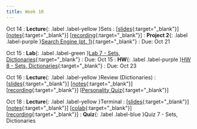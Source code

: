 ```yaml
---
title: Week 10
---
```


Oct 14
: **Lecture**{: .label .label-yellow }Sets
  :  \[[slides](https://docs.google.com/presentation/d/1v0tDhPcUXOLDv5HzlZ4gbaMKcQlUHRB9rZWDqKHnuIM/edit?usp=sharing){:target="_blank"}\] \[[notes](https://docs.google.com/document/d/16eRf9ypcdE45N0-iXPm4Z4B8nwAFvfGk_mPYXTmJnPk/edit?usp=sharing){:target="_blank"}\] \[[recording](https://youtu.be/qR8nIo64BGo){:target="_blank"}\]
: **Project 2**{: .label .label-purple }[Search Engine (pt. 1)](https://edstem.org/us/courses/61483/lessons/120765){:target="_blank"}
  : Due: Oct 21

Oct 15
: **Lab**{: .label .label-green }[Lab 7 - Sets, Dictionaries](https://edstem.org/us/courses/61483/lessons/120798){:target="_blank"}
  : Due: Oct 15
: **HW**{: .label .label-purple }[HW 8 - Sets, Dictionaries](https://edstem.org/us/courses/61483/lessons/120799){:target="_blank"}
  : Due: Oct 23

Oct 16
: **Lecture**{: .label .label-yellow }Review (Dictionaries)
  :  \[[slides](https://docs.google.com/document/d/1XIpgIwvZjG4bXGgeAcSaYmJvrVk_f1_z-sAhTgoqWdY/edit?usp=sharing){:target="_blank"}\] \[[notes](https://docs.google.com/document/d/1XIpgIwvZjG4bXGgeAcSaYmJvrVk_f1_z-sAhTgoqWdY/edit?usp=sharing){:target="_blank"}\] \[[recording](https://docs.google.com/document/d/1XIpgIwvZjG4bXGgeAcSaYmJvrVk_f1_z-sAhTgoqWdY/edit?usp=sharing){:target="_blank"}\] \[[Personality Quiz](https://colab.research.google.com/drive/1NpEY0FmqwSaZp1bxXOL-wuh5KboXrpSC?usp=sharing){:target="_blank"}\]

Oct 18
: **Lecture**{: .label .label-yellow }Terminal
  : \[[slides](https://docs.google.com/document/d/1XIpgIwvZjG4bXGgeAcSaYmJvrVk_f1_z-sAhTgoqWdY/edit?usp=sharing){:target="_blank"}\] \[[notes](https://docs.google.com/document/d/1XIpgIwvZjG4bXGgeAcSaYmJvrVk_f1_z-sAhTgoqWdY/edit?usp=sharing){:target="_blank"}\] \[[colab](https://docs.google.com/document/d/1XIpgIwvZjG4bXGgeAcSaYmJvrVk_f1_z-sAhTgoqWdY/edit?usp=sharing){:target="_blank"}\] \[[recording](https://docs.google.com/document/d/1XIpgIwvZjG4bXGgeAcSaYmJvrVk_f1_z-sAhTgoqWdY/edit?usp=sharing){:target="_blank"}\]
: **Quiz**{: .label .label-blue }Quiz 7 - Sets, Dictionaries
